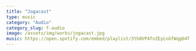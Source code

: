 ```yaml
---
title: "Jogacast"
type: music
category: "Audio"
category_slug: f-audio
image: /assets/img/works/jogacast.jpg
music: https://open.spotify.com/embed/playlist/3th8VP4fnZEyLnGfWqg64T
---
```

